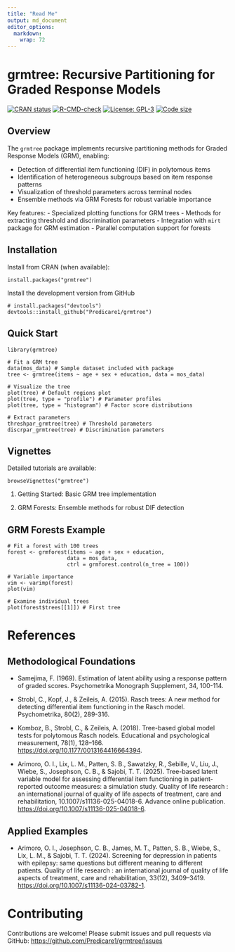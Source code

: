```yaml
---
title: "Read Me"
output: md_document
editor_options: 
  markdown: 
    wrap: 72
---
```


# grmtree: Recursive Partitioning for Graded Response Models

<!-- badges: start -->

[![CRAN
status](https://www.r-pkg.org/badges/version/grmtree)](https://CRAN.R-project.org/package=grmtree)
[![R-CMD-check](https://github.com/Predicare1/grmtree/actions/workflows/R-CMD-check.yaml/badge.svg)](https://github.com/Predicare1/grmtree/actions/workflows/R-CMD-check.yaml)
[![License:
GPL-3](https://img.shields.io/badge/License-GPLv3-blue.svg)](https://www.gnu.org/licenses/gpl-3.0)
[![Code
size](https://img.shields.io/github/languages/code-size/Predicare1/grmtree.svg)](https://github.com/Predicare1/grmtree)

<!-- badges: end -->

## Overview

The `grmtree` package implements recursive partitioning methods for
Graded Response Models (GRM), enabling:

-   Detection of differential item functioning (DIF) in polytomous items
-   Identification of heterogeneous subgroups based on item response
    patterns
-   Visualization of threshold parameters across terminal nodes
-   Ensemble methods via GRM Forests for robust variable importance

Key features: - Specialized plotting functions for GRM trees - Methods
for extracting threshold and discrimination parameters - Integration
with `mirt` package for GRM estimation - Parallel computation support
for forests

## Installation

Install from CRAN (when available):

```{r}
install.packages("grmtree")
```

Install the development version from GitHub

```{r}
# install.packages("devtools")
devtools::install_github("Predicare1/grmtree")
```

## Quick Start

```{r}
library(grmtree)

# Fit a GRM tree
data(mos_data) # Sample dataset included with package
tree <- grmtree(items ~ age + sex + education, data = mos_data)

# Visualize the tree
plot(tree) # Default regions plot
plot(tree, type = "profile") # Parameter profiles
plot(tree, type = "histogram") # Factor score distributions

# Extract parameters
threshpar_grmtree(tree) # Threshold parameters
discrpar_grmtree(tree) # Discrimination parameters
```

## Vignettes

Detailed tutorials are available:

```{r}
browseVignettes("grmtree")
```

1.  Getting Started: Basic GRM tree implementation

2.  GRM Forests: Ensemble methods for robust DIF detection

## GRM Forests Example

```{r}
# Fit a forest with 100 trees
forest <- grmforest(items ~ age + sex + education, 
                   data = mos_data,
                   ctrl = grmforest.control(n_tree = 100))

# Variable importance
vim <- varimp(forest)
plot(vim)

# Examine individual trees
plot(forest$trees[[1]]) # First tree
```

# References

## Methodological Foundations

-   Samejima, F. (1969). Estimation of latent ability using a response
    pattern of graded scores. Psychometrika Monograph Supplement, 34,
    100-114.

-   Strobl, C., Kopf, J., & Zeileis, A. (2015). Rasch trees: A new
    method for detecting differential item functioning in the Rasch
    model. Psychometrika, 80(2), 289-316.

-   Komboz, B., Strobl, C., & Zeileis, A. (2018). Tree-based global
    model tests for polytomous Rasch nodels. Educational and
    psychological measurement, 78(1), 128–166.
    <https://doi.org/10.1177/0013164416664394>.

-   Arimoro, O. I., Lix, L. M., Patten, S. B., Sawatzky, R., Sebille,
    V., Liu, J., Wiebe, S., Josephson, C. B., & Sajobi, T. T. (2025).
    Tree-based latent variable model for assessing differential item
    functioning in patient-reported outcome measures: a simulation
    study. Quality of life research : an international journal of
    quality of life aspects of treatment, care and rehabilitation,
    10.1007/s11136-025-04018-6. Advance online publication.
    <https://doi.org/10.1007/s11136-025-04018-6>.

## Applied Examples

-   Arimoro, O. I., Josephson, C. B., James, M. T., Patten, S. B.,
    Wiebe, S., Lix, L. M., & Sajobi, T. T. (2024). Screening for
    depression in patients with epilepsy: same questions but different
    meaning to different patients. Quality of life research : an
    international journal of quality of life aspects of treatment, care
    and rehabilitation, 33(12), 3409–3419.
    <https://doi.org/10.1007/s11136-024-03782-1>.

# Contributing

Contributions are welcome! Please submit issues and pull requests via
GitHub: <https://github.com/Predicare1/grmtree/issues>
